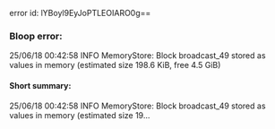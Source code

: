 error id: lYBoyl9EyJoPTLEOIARO0g==
### Bloop error:

25/06/18 00:42:58 INFO MemoryStore: Block broadcast_49 stored as values in memory (estimated size 198.6 KiB, free 4.5 GiB)
#### Short summary: 

25/06/18 00:42:58 INFO MemoryStore: Block broadcast_49 stored as values in memory (estimated size 19...